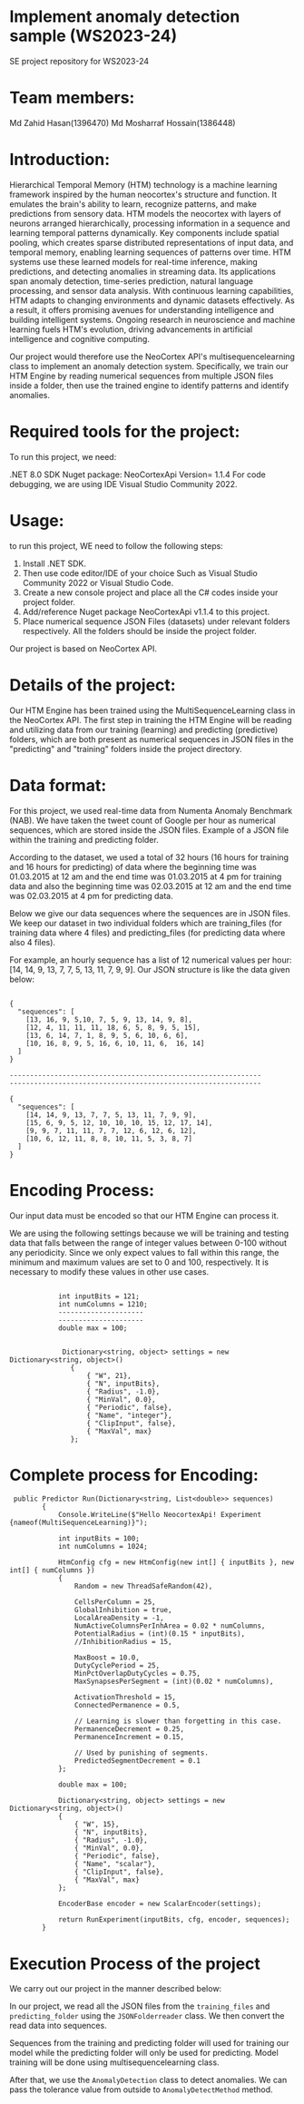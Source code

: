 # Implement anomaly detection sample (WS2023-24)

SE project repository for WS2023-24


# Team members:
Md Zahid Hasan(1396470)
Md Mosharraf Hossain(1386448)

# Introduction:

Hierarchical Temporal Memory (HTM) technology is a machine learning framework inspired by the human neocortex's structure and function.
It emulates the brain's ability to learn, recognize patterns, and make predictions from sensory data. HTM models the neocortex with layers
of neurons arranged hierarchically, processing information in a sequence and learning temporal patterns dynamically. Key components include 
spatial pooling, which creates sparse distributed representations of input data, and temporal memory, enabling learning sequences of patterns over time. 
HTM systems use these learned models for real-time inference, making predictions, and detecting anomalies in streaming data. 
Its applications span anomaly detection, time-series prediction, natural language processing, and sensor data analysis. 
With continuous learning capabilities, HTM adapts to changing environments and dynamic datasets effectively. 
As a result, it offers promising avenues for understanding intelligence and building intelligent systems. 
Ongoing research in neuroscience and machine learning fuels HTM's evolution, 
driving advancements in artificial intelligence and cognitive computing. 

Our project would therefore use the NeoCortex API's multisequencelearning class to implement an anomaly detection system. Specifically, 
we train our HTM Engine by reading numerical sequences from multiple JSON files inside a folder, then use the trained engine to identify patterns and identify anomalies.

# Required tools for the project:

To run this project, we need:

.NET 8.0 SDK
Nuget package: NeoCortexApi Version= 1.1.4
For code debugging, we are using IDE Visual Studio Community 2022.

# Usage:
to run this project, WE need to follow the following steps:

1. Install .NET SDK. 
2. Then use code editor/IDE of your choice Such as Visual Studio Community 2022 or Visual Studio Code.
3. Create a new console project and place all the C# codes inside your project folder.
4. Add/reference Nuget package NeoCortexApi v1.1.4 to this project.
5. Place numerical sequence JSON Files (datasets) under relevant folders respectively. All the folders should be inside the project folder.

Our project is based on NeoCortex API. 

# Details of the project: 
Our HTM Engine has been trained using the MultiSequenceLearning class in the NeoCortex API. The first step in training the HTM Engine will be 
reading and utilizing data from our training (learning) and predicting (predictive) folders, which are both present as numerical sequences in 
JSON files in the "predicting" and "training" folders inside the project directory. 

# Data format:
For this project, we used real-time data from Numenta Anomaly Benchmark (NAB). We have taken the tweet count of Google per hour as numerical sequences, 
which are stored inside the JSON files. Example of a JSON file within the training and predicting folder.

According to the dataset, we used a total of 32 hours (16 hours for training and 16 hours for predicting) of data where the beginning time was 01.03.2015 at 12 am and the end time was 01.03.2015 at 4 pm for training data and also the beginning time was 02.03.2015 at 12 am and the end time was 02.03.2015 at 4 pm for predicting data. 



Below we give our data sequences where the sequences are in JSON files. We keep our dataset in two individual folders which are training_files (for training data where 4 files) and predicting_files (for predicting data where also 4 files).  

For example, an hourly sequence has a list of 12 numerical values per hour: [14, 14, 9, 13, 7, 7, 5, 13, 11, 7, 9, 9]. Our JSON structure is like the data given below:

```

{
  "sequences": [
    [13, 16, 9, 5,10, 7, 5, 9, 13, 14, 9, 8],
    [12, 4, 11, 11, 11, 18, 6, 5, 8, 9, 5, 15],
    [13, 6, 14, 7, 1, 8, 9, 5, 6, 10, 6, 6],
    [10, 16, 8, 9, 5, 16, 6, 10, 11, 6,  16, 14]
  ]
}

--------------------------------------------------------------
--------------------------------------------------------------

{
  "sequences": [
    [14, 14, 9, 13, 7, 7, 5, 13, 11, 7, 9, 9],
    [15, 6, 9, 5, 12, 10, 10, 10, 15, 12, 17, 14],
    [9, 9, 7, 11, 11, 7, 7, 12, 6, 12, 6, 12],
    [10, 6, 12, 11, 8, 8, 10, 11, 5, 3, 8, 7]
  ]
}
```


# Encoding Process:
Our input data must be encoded so that our HTM Engine can process it.

We are using the following settings because we will be training and testing data that falls between the range of integer values 
between 0-100 without any periodicity. Since we only expect values to fall within this range, the minimum and maximum values 
are set to 0 and 100, respectively. It is necessary to modify these values in other use cases.
```

            int inputBits = 121;
            int numColumns = 1210;
            ---------------------
            ---------------------
            double max = 100;


             Dictionary<string, object> settings = new Dictionary<string, object>()
               {
                   { "W", 21},
                   { "N", inputBits},
                   { "Radius", -1.0},
                   { "MinVal", 0.0},
                   { "Periodic", false},
                   { "Name", "integer"},
                   { "ClipInput", false},
                   { "MaxVal", max}
               };
```
# Complete process for Encoding:

```
 public Predictor Run(Dictionary<string, List<double>> sequences)
        {
            Console.WriteLine($"Hello NeocortexApi! Experiment {nameof(MultiSequenceLearning)}");

            int inputBits = 100;
            int numColumns = 1024;

            HtmConfig cfg = new HtmConfig(new int[] { inputBits }, new int[] { numColumns })
            {
                Random = new ThreadSafeRandom(42),

                CellsPerColumn = 25,
                GlobalInhibition = true,
                LocalAreaDensity = -1,
                NumActiveColumnsPerInhArea = 0.02 * numColumns,
                PotentialRadius = (int)(0.15 * inputBits),
                //InhibitionRadius = 15,

                MaxBoost = 10.0,
                DutyCyclePeriod = 25,
                MinPctOverlapDutyCycles = 0.75,
                MaxSynapsesPerSegment = (int)(0.02 * numColumns),

                ActivationThreshold = 15,
                ConnectedPermanence = 0.5,

                // Learning is slower than forgetting in this case.
                PermanenceDecrement = 0.25,
                PermanenceIncrement = 0.15,

                // Used by punishing of segments.
                PredictedSegmentDecrement = 0.1
            };

            double max = 100;

            Dictionary<string, object> settings = new Dictionary<string, object>()
            {
                { "W", 15},
                { "N", inputBits},
                { "Radius", -1.0},
                { "MinVal", 0.0},
                { "Periodic", false},
                { "Name", "scalar"},
                { "ClipInput", false},
                { "MaxVal", max}
            };

            EncoderBase encoder = new ScalarEncoder(settings);

            return RunExperiment(inputBits, cfg, encoder, sequences);
        }
```
#  Execution Process of the project

We carry out our project in the manner described below:

In our project, we read all the JSON files from the `training_files` and `predicting_folder` using the `JSONFolderreader` class. 
We then convert the read data into sequences. 

Sequences from the training and predicting folder will used for training our model while the predicting folder will only be used for predicting. Model training will be done using multisequencelearning class.

After that, we use the `AnomalyDetection` class to detect anomalies. We can pass the tolerance value from outside to `AnomalyDetectMethod` method.  

  
         




